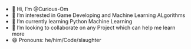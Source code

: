 - 👋 Hi, I’m @Curious-Om
- 👀 I’m interested in Game Developing and Machine Learning ALgorithms
- 🌱 I’m currently learning Python Machine Learning
- 💞️ I’m looking to collaborate on any Project which can help me learn more
- 😄 Pronouns: he/him/Code/slaughter

<!---
Curious-Om/Curious-Om is a ✨ special ✨ repository because its `README.md` (this file) appears on your GitHub profile.
You can click the Preview link to take a look at your changes.
--->
